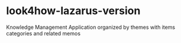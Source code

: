 # look4how-lazarus-version
Knowledge Management Application organized by themes with items categories and related memos 
